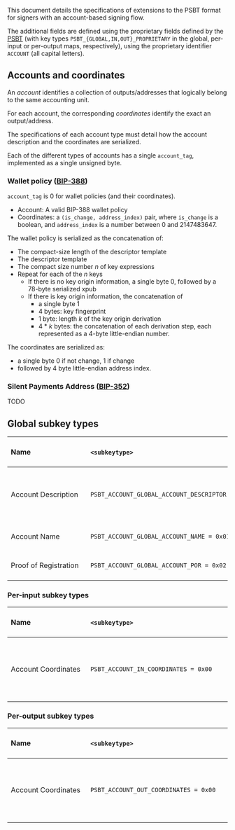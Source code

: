 This document details the specifications of extensions to the PSBT format for signers with an account-based signing flow.

The additional fields are defined using the proprietary fields defined by the [PSBT](https://github.com/bitcoin/bips/blob/master/bip-0174.mediawiki) (with key types `PSBT_{GLOBAL,IN,OUT}_PROPRIETARY` in the global, per-input or per-output maps, respectively), using the proprietary identifier `ACCOUNT` (all capital letters).


## Accounts and coordinates

An _account_ identifies a collection of outputs/addresses that logically belong to the same accounting unit.

For each account, the corresponding _coordinates_ identify the exact an output/address.

The specifications of each account type must detail how the account description and the coordinates are serialized.

Each of the different types of accounts has a single `account_tag`, implemented as a single unsigned byte.

### Wallet policy ([BIP-388](https://github.com/bitcoin/bips/blob/master/bip-0388.mediawiki))

`account_tag` is 0 for wallet policies (and their coordinates).

- Account: A valid BIP-388 wallet policy
- Coordinates: a `(is_change, address_index)` pair, where `is_change` is a boolean, and `address_index` is a number between 0 and 2147483647.

The wallet policy is serialized as the concatenation of:
- The compact-size length of the descriptor template
- The descriptor template
- The compact size number _n_ of key expressions
- Repeat for each of the _n_ keys
  - If there is no key origin information, a single byte 0, followed by a 78-byte serialized xpub
  - If there is key origin information, the concatenation of
    - a single byte 1
    - 4 bytes: key fingerprint
    - 1 byte: length _k_ of the key origin derivation
    - 4 * _k_ bytes: the concatenation of each derivation step, each represented as a 4-byte little-endian number.

The coordinates are serialized as:
- a single byte 0 if not change, 1 if change
- followed by 4 byte little-endian address index.

### Silent Payments Address ([BIP-352](https://github.com/bitcoin/bips/blob/master/bip-0352.mediawiki))

TODO

## Global subkey types

| Name&nbsp;&nbsp;&nbsp;&nbsp;&nbsp;&nbsp;&nbsp;&nbsp;&nbsp;&nbsp;&nbsp;&nbsp;&nbsp;&nbsp;&nbsp;&nbsp;&nbsp;&nbsp;&nbsp;&nbsp;&nbsp;&nbsp;&nbsp;&nbsp;&nbsp;&nbsp;&nbsp;&nbsp;| `<subkeytype>`&nbsp;&nbsp;&nbsp;&nbsp;&nbsp;&nbsp;&nbsp;&nbsp;&nbsp;&nbsp;&nbsp;&nbsp;&nbsp;&nbsp;&nbsp;&nbsp;&nbsp;&nbsp;&nbsp;&nbsp;&nbsp;&nbsp;&nbsp;&nbsp;&nbsp;&nbsp;&nbsp;&nbsp;&nbsp;&nbsp;&nbsp;&nbsp;&nbsp;&nbsp;&nbsp;&nbsp;&nbsp;&nbsp;&nbsp;&nbsp;&nbsp;&nbsp;&nbsp;&nbsp;&nbsp;&nbsp;&nbsp;&nbsp;&nbsp;&nbsp;&nbsp;&nbsp;&nbsp;&nbsp;&nbsp;&nbsp;&nbsp;&nbsp;&nbsp;&nbsp;&nbsp;&nbsp;&nbsp;&nbsp;&nbsp;&nbsp;&nbsp;&nbsp;&nbsp;&nbsp;&nbsp;&nbsp;&nbsp;&nbsp;&nbsp;&nbsp;&nbsp;&nbsp;&nbsp;&nbsp;&nbsp;&nbsp;&nbsp;| `<subkeydata>`&nbsp;&nbsp;&nbsp;&nbsp;&nbsp;&nbsp;&nbsp;&nbsp;&nbsp;&nbsp;&nbsp;&nbsp;&nbsp;&nbsp;&nbsp;&nbsp;&nbsp;&nbsp;&nbsp;&nbsp;&nbsp;&nbsp;&nbsp;&nbsp;&nbsp;&nbsp;&nbsp;&nbsp;&nbsp;&nbsp;&nbsp;&nbsp;&nbsp;&nbsp;&nbsp;| `<subkeydata>` Description | `<valuedata>`&nbsp;&nbsp;&nbsp;&nbsp;&nbsp;&nbsp;| `<valuedata>`&nbsp;Description&nbsp;&nbsp; | Versions Requiring Inclusion | Versions Requiring Exclusion | Versions Allowing Inclusion | Parent BIP |
|-----------------------|-------------------------------------------------|-----------------------------|----------------|-------------------------------------|---------------------------------------------------------------------------------------|------|-|------|--------|
| Account Description   | `PSBT_ACCOUNT_GLOBAL_ACCOUNT_DESCRIPTOR = 0x00` | `<compact size account ID>` | The account ID | `<byte account_tag> <bytes serialized account>`        | The single byte account tag, followed by the full description of the account, serialized as per the rules of that account type | 0, 2 | | 0, 2 | No BIP |
| Account Name          | `PSBT_ACCOUNT_GLOBAL_ACCOUNT_NAME = 0x01`       | `<compact size account ID>` | The account ID | `<compact size name length> <name>` | The non-zero length of the name, followed by the name of the account                  |      | | 0, 2 | No BIP |
| Proof of Registration | `PSBT_ACCOUNT_GLOBAL_ACCOUNT_POR = 0x02`        | `<compact size account ID>` | The account ID | `<bytes>`                           | If required by the signer, the _Proof of Registration_ for the account                |      | | 0, 2 | No BIP |


### Per-input subkey types

| Name&nbsp;&nbsp;&nbsp;&nbsp;&nbsp;&nbsp;&nbsp;&nbsp;&nbsp;&nbsp;&nbsp;&nbsp;&nbsp;&nbsp;&nbsp;&nbsp;&nbsp;&nbsp;&nbsp;&nbsp;&nbsp;&nbsp;&nbsp;&nbsp;&nbsp;&nbsp;&nbsp;&nbsp;| `<subkeytype>`&nbsp;&nbsp;&nbsp;&nbsp;&nbsp;&nbsp;&nbsp;&nbsp;&nbsp;&nbsp;&nbsp;&nbsp;&nbsp;&nbsp;&nbsp;&nbsp;&nbsp;&nbsp;&nbsp;&nbsp;&nbsp;&nbsp;&nbsp;&nbsp;&nbsp;&nbsp;&nbsp;&nbsp;&nbsp;&nbsp;&nbsp;&nbsp;&nbsp;&nbsp;&nbsp;&nbsp;&nbsp;&nbsp;&nbsp;&nbsp;&nbsp;&nbsp;&nbsp;&nbsp;&nbsp;&nbsp;&nbsp;&nbsp;&nbsp;&nbsp;&nbsp;&nbsp;&nbsp;&nbsp;&nbsp;&nbsp;&nbsp;&nbsp;&nbsp;&nbsp;&nbsp;&nbsp;&nbsp;&nbsp;&nbsp;&nbsp;&nbsp;&nbsp;&nbsp;&nbsp;&nbsp;&nbsp;&nbsp;&nbsp;&nbsp;&nbsp;&nbsp;&nbsp;&nbsp;&nbsp;&nbsp;&nbsp;&nbsp;| `<subkeydata>`&nbsp;&nbsp;&nbsp;&nbsp;&nbsp;&nbsp;&nbsp;&nbsp;&nbsp;&nbsp;&nbsp;&nbsp;&nbsp;&nbsp;&nbsp;&nbsp;&nbsp;&nbsp;&nbsp;&nbsp;&nbsp;&nbsp;&nbsp;&nbsp;&nbsp;&nbsp;&nbsp;&nbsp;&nbsp;&nbsp;&nbsp;&nbsp;&nbsp;&nbsp;&nbsp;| `<subkeydata>` Description | `<valuedata>`&nbsp;&nbsp;&nbsp;&nbsp;&nbsp;&nbsp;| `<valuedata>`&nbsp;Description&nbsp;&nbsp; | Versions Requiring Inclusion | Versions Requiring Exclusion | Versions Allowing Inclusion | Parent BIP |
|---------------------|--------------------------------------|-----------------------------|----------------|----------------------------------|---------------------------------------------------------------------|-|-|------|--------|
| Account Coordinates | `PSBT_ACCOUNT_IN_COORDINATES = 0x00` | None | No subkey data | `<compact size account ID> <byte account_tag> <bytes serialized coordinates>` | The compact size account id, followed by a single byte account tag, followed by the coordinates, serialized as per the specification of the account | | | 0, 2 | No BIP |


### Per-output subkey types

| Name&nbsp;&nbsp;&nbsp;&nbsp;&nbsp;&nbsp;&nbsp;&nbsp;&nbsp;&nbsp;&nbsp;&nbsp;&nbsp;&nbsp;&nbsp;&nbsp;&nbsp;&nbsp;&nbsp;&nbsp;&nbsp;&nbsp;&nbsp;&nbsp;&nbsp;&nbsp;&nbsp;&nbsp;| `<subkeytype>`&nbsp;&nbsp;&nbsp;&nbsp;&nbsp;&nbsp;&nbsp;&nbsp;&nbsp;&nbsp;&nbsp;&nbsp;&nbsp;&nbsp;&nbsp;&nbsp;&nbsp;&nbsp;&nbsp;&nbsp;&nbsp;&nbsp;&nbsp;&nbsp;&nbsp;&nbsp;&nbsp;&nbsp;&nbsp;&nbsp;&nbsp;&nbsp;&nbsp;&nbsp;&nbsp;&nbsp;&nbsp;&nbsp;&nbsp;&nbsp;&nbsp;&nbsp;&nbsp;&nbsp;&nbsp;&nbsp;&nbsp;&nbsp;&nbsp;&nbsp;&nbsp;&nbsp;&nbsp;&nbsp;&nbsp;&nbsp;&nbsp;&nbsp;&nbsp;&nbsp;&nbsp;&nbsp;&nbsp;&nbsp;&nbsp;&nbsp;&nbsp;&nbsp;&nbsp;&nbsp;&nbsp;&nbsp;&nbsp;&nbsp;&nbsp;&nbsp;&nbsp;&nbsp;&nbsp;&nbsp;&nbsp;&nbsp;&nbsp;| `<subkeydata>`&nbsp;&nbsp;&nbsp;&nbsp;&nbsp;&nbsp;&nbsp;&nbsp;&nbsp;&nbsp;&nbsp;&nbsp;&nbsp;&nbsp;&nbsp;&nbsp;&nbsp;&nbsp;&nbsp;&nbsp;&nbsp;&nbsp;&nbsp;&nbsp;&nbsp;&nbsp;&nbsp;&nbsp;&nbsp;&nbsp;&nbsp;&nbsp;&nbsp;&nbsp;&nbsp;| `<subkeydata>` Description | `<valuedata>`&nbsp;&nbsp;&nbsp;&nbsp;&nbsp;&nbsp;| `<valuedata>`&nbsp;Description&nbsp;&nbsp; | Versions Requiring Inclusion | Versions Requiring Exclusion | Versions Allowing Inclusion | Parent BIP |
|---------------------|---------------------------------------|-----------------------------|----------------|----------------------------------|---------------------------------------------------------------------|-|-|------|--------|
| Account Coordinates | `PSBT_ACCOUNT_OUT_COORDINATES = 0x00` | None | No subkey data | `<compact size account ID> <byte account_tag> <bytes serialized coordinates>` | The compact size account id, followed by a single byte account tag, followed by the coordinates, serialized as per the specification of the account | | | 0, 2 | No BIP |

